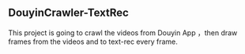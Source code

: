 ﻿## DouyinCrawler-TextRec
This project is going to crawl the videos from Douyin App ，then draw frames from the videos and to text-rec every frame.
